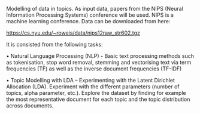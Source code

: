 Modelling of data in topics. As input data, papers from the NIPS (Neural
Information Processing Systems) conference will be used. NIPS is a machine learning conference.
Data can be downloaded from here:

https://cs.nyu.edu/~roweis/data/nips12raw_str602.tgz

It is consisted from the following tasks:

• Natural Language Processing (NLP) - Basic text processing methods such as
tokenisation, stop word removal, stemming and vectorising text via term frequencies (TF) as well as
the inverse document frequencies (TF-IDF)

• Topic Modelling with LDA  – Experimenting with the Latent Dirichlet Allocation (LDA).
Experiment with the different parameters (number of topics, alpha parameter, etc.). Explore the
dataset by finding for example the most representative document for each topic and the topic
distribution across documents.
